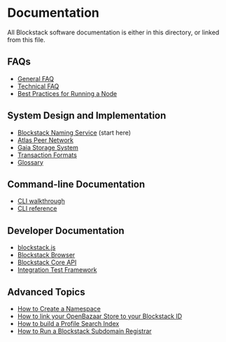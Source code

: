 # Documentation

All Blockstack software documentation is either in this directory, or linked
from this file.

## FAQs

* [General FAQ](https://blockstack.org/faq)
* [Technical FAQ](faq_technical.md)
* [Best Practices for Running a Node](best-practices.md)

## System Design and Implementation

* [Blockstack Naming Service](blockstack_naming_service.md) (start here)
* [Atlas Peer Network](atlas_network.md)
* [Gaia Storage System](https://github.com/blockstack/gaia)
* [Transaction Formats](wire-format.md)
* [Glossary](glossary.md)

## Command-line Documentation

* [CLI walkthrough](basic_usage.md)
* [CLI reference](cli.md)

## Developer Documentation

* [blockstack.js](https://github.com/blockstack/blockstack.js)
* [Blockstack Browser](https://github.com/blockstack/blockstack-browser)
* [Blockstack Core API](https://core.blockstack.org)
* [Integration Test Framework](../integration_tests/README.md)

## Advanced Topics

* [How to Create a Namespace](namespace_creation.md)
* [How to link your OpenBazaar Store to your Blockstack ID](openbazaar.md)
* [How to build a Profile Search Index](search.md)
* [How to Run a Blockstack Subdomain Registrar](subdomains.md)
